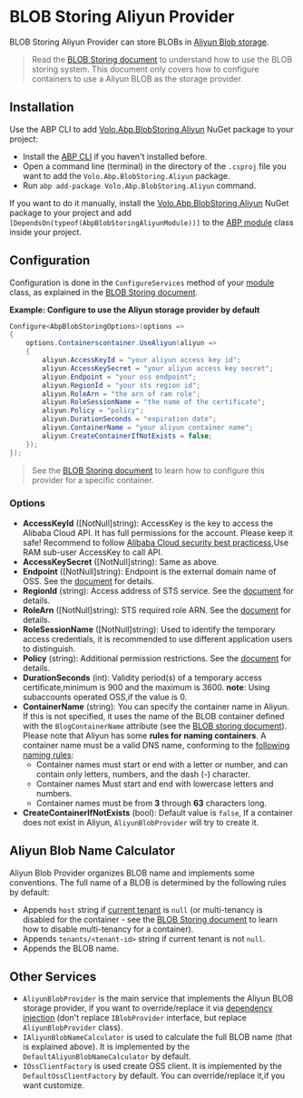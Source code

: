 # BLOB Storing Aliyun Provider

BLOB Storing Aliyun Provider can store BLOBs in [Aliyun Blob storage](https://help.aliyun.com/product/31815.html).

> Read the [BLOB Storing document](Blob-Storing.md) to understand how to use the BLOB storing system. This document only covers how to configure containers to use a Aliyun BLOB as the storage provider.

## Installation

Use the ABP CLI to add [Volo.Abp.BlobStoring.Aliyun](https://www.nuget.org/packages/Volo.Abp.BlobStoring.Aliyun) NuGet package to your project:

* Install the [ABP CLI](https://docs.abp.io/en/abp/latest/CLI) if you haven't installed before.
* Open a command line (terminal) in the directory of the `.csproj` file you want to add the `Volo.Abp.BlobStoring.Aliyun` package.
* Run `abp add-package Volo.Abp.BlobStoring.Aliyun` command.

If you want to do it manually, install the [Volo.Abp.BlobStoring.Aliyun](https://www.nuget.org/packages/Volo.Abp.BlobStoring.Aliyun) NuGet package to your project and add `[DependsOn(typeof(AbpBlobStoringAliyunModule))]` to the [ABP module](Module-Development-Basics.md) class inside your project.

## Configuration

Configuration is done in the `ConfigureServices` method of your [module](Module-Development-Basics.md) class, as explained in the [BLOB Storing document](Blob-Storing.md).

**Example: Configure to use the Aliyun storage provider by default**

````csharp
Configure<AbpBlobStoringOptions>(options =>
{
    options.Containerscontainer.UseAliyun(aliyun =>
    {
        aliyun.AccessKeyId = "your aliyun access key id";
        aliyun.AccessKeySecret = "your aliyun access key secret";
        aliyun.Endpoint = "your oss endpoint";
        aliyun.RegionId = "your sts region id";
        aliyun.RoleArn = "the arn of ram role";
        aliyun.RoleSessionName = "the name of the certificate";
        aliyun.Policy = "policy";
        aliyun.DurationSeconds = "expiration date";
        aliyun.ContainerName = "your aliyun container name";
        aliyun.CreateContainerIfNotExists = false;
    });
});
````

> See the [BLOB Storing document](Blob-Storing.md) to learn how to configure this provider for a specific container.

### Options

* **AccessKeyId** ([NotNull]string): AccessKey is the key to access the Alibaba Cloud API. It has full permissions for the account. Please keep it safe! Recommend to follow [Alibaba Cloud security best practicess](https://help.aliyun.com/document_detail/102600.html),Use RAM sub-user AccessKey to call API.
* **AccessKeySecret** ([NotNull]string): Same as above.
* **Endpoint** ([NotNull]string): Endpoint is the external domain name of OSS. See the [document](https://help.aliyun.com/document_detail/31837.html) for details.
* **RegionId** (string): Access address of STS service. See the [document](https://help.aliyun.com/document_detail/66053.html) for details.
* **RoleArn** ([NotNull]string): STS required role ARN. See the [document](https://help.aliyun.com/document_detail/100624.html) for details.
* **RoleSessionName** ([NotNull]string): Used to identify the temporary access credentials, it is recommended to use different application users to distinguish.
* **Policy** (string): Additional permission restrictions. See the [document](https://help.aliyun.com/document_detail/100680.html) for details.
* **DurationSeconds** (int): Validity period(s) of a temporary access certificate,minimum is 900 and the maximum is 3600. **note**: Using subaccounts operated OSS,if the value is 0.
* **ContainerName** (string): You can specify the container name in Aliyun. If this is not specified, it uses the name of the BLOB container defined with the `BlogContainerName` attribute (see the [BLOB storing document](Blob-Storing.md)). Please note that Aliyun has some **rules for naming containers**. A container name must be a valid DNS name, conforming to the [following naming rules](https://help.aliyun.com/knowledge_detail/39668.html):
    * Container names must start or end with a letter or number, and can contain only letters, numbers, and the dash (-) character.
    * Container names Must start and end with lowercase letters and numbers.
    * Container names must be from **3** through **63** characters long.
* **CreateContainerIfNotExists** (bool): Default value is `false`, If a container does not exist in Aliyun, `AliyunBlobProvider` will try to create it.


## Aliyun Blob Name Calculator

Aliyun Blob Provider organizes BLOB name and implements some conventions. The full name of a BLOB is determined by the following rules by default:

* Appends `host` string if [current tenant](Multi-Tenancy.md) is `null` (or multi-tenancy is disabled for the container - see the [BLOB Storing document](Blob-Storing.md) to learn how to disable multi-tenancy for a container).
* Appends `tenants/<tenant-id>` string if current tenant is not `null`.
* Appends the BLOB name.

## Other Services

* `AliyunBlobProvider` is the main service that implements the Aliyun BLOB storage provider, if you want to override/replace it via [dependency injection](Dependency-Injection.md) (don't replace `IBlobProvider` interface, but replace `AliyunBlobProvider` class).
* `IAliyunBlobNameCalculator` is used to calculate the full BLOB name (that is explained above). It is implemented by the `DefaultAliyunBlobNameCalculator` by default.
* `IOssClientFactory` is used create OSS client. It is implemented by the `DefaultOssClientFactory` by default. You can override/replace it,if you want customize.